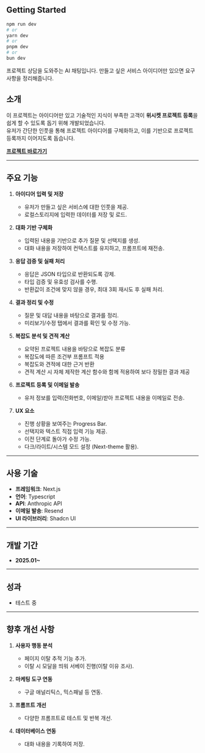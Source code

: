 ## Getting Started

```bash
npm run dev
# or
yarn dev
# or
pnpm dev
# or
bun dev
```

프로젝트 상담을 도와주는 AI 채팅입니다. 만들고 싶은 서비스 아이디어만 있으면 요구사항을 정리해줍니다.

## 소개

이 프로젝트는 아이디어만 있고 기술적인 지식이 부족한 고객이 **위시켓 프로젝트 등록**을 쉽게 할 수 있도록 돕기 위해 개발되었습니다.  
유저가 간단한 인풋을 통해 프로젝트 아이디어를 구체화하고, 이를 기반으로 프로젝트 등록까지 이어지도록 돕습니다.

**[프로젝트 바로가기](https://wishchat.vercel.app/)**

---

## 주요 기능

1. **아이디어 입력 및 저장**
   - 유저가 만들고 싶은 서비스에 대한 인풋을 제공.
   - 로컬스토리지에 입력한 데이터를 저장 및 로드.
2. **대화 기반 구체화**

   - 입력된 내용을 기반으로 추가 질문 및 선택지를 생성.
   - 대화 내용을 저장하여 컨텍스트를 유지하고, 프롬프트에 재전송.

3. **응답 검증 및 실패 처리**

   - 응답은 JSON 타입으로 반환되도록 강제.
   - 타입 검증 및 유효성 검사를 수행.
   - 반환값이 조건에 맞지 않을 경우, 최대 3회 재시도 후 실패 처리.

4. **결과 정리 및 수정**

   - 질문 및 대답 내용을 바탕으로 결과를 정리.
   - 미리보기/수정 탭에서 결과를 확인 및 수정 가능.

5. **복잡도 분석 및 견적 계산**

   - 요약된 프로젝트 내용을 바탕으로 복잡도 분류
   - 복잡도에 따른 조건부 프롬프트 적용
   - 복잡도와 견적에 대한 근거 반환
   - 견적 계산 시 자체 제작한 계산 함수와 함께 적용하여 보다 정밀한 결과 제공

6. **프로젝트 등록 및 이메일 발송**

   - 유저 정보를 입력(전화번호, 이메일)받아 프로젝트 내용을 이메일로 전송.

7. **UX 요소**
   - 진행 상황을 보여주는 Progress Bar.
   - 선택지와 텍스트 직접 입력 기능 제공.
   - 이전 단계로 돌아가 수정 가능.
   - 다크/라이트/시스템 모드 설정 (Next-theme 활용).

---

## 사용 기술

- **프레임워크**: Next.js
- **언어**: Typescript
- **API**: Anthropic API
- **이메일 발송**: Resend
- **UI 라이브러리**: Shadcn UI

---

## 개발 기간

- **2025.01~**

---

## 성과

- 테스트 중

---

## 향후 개선 사항

1. **사용자 행동 분석**

   - 페이지 이탈 추적 기능 추가.
   - 이탈 시 모달을 띄워 서베이 진행(이탈 이유 조사).

2. **마케팅 도구 연동**

   - 구글 애널리틱스, 믹스패널 등 연동.

3. **프롬프트 개선**

   - 다양한 프롬프트로 테스트 및 반복 개선.

4. **데이터베이스 연동**
   - 대화 내용을 기록하여 저장.
